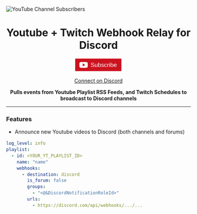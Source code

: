 ![YouTube Channel Subscribers](https://img.shields.io/youtube/channel/subscribers/UCXgqRZv7bHsKzwYBrtA9DFA?label=Youtube%20Subscribers&logo=Alaydriem&style=flat-square)

<div align="center">

  <h1>Youtube + Twitch Webhook Relay for Discord</h1>

<a href="https://www.youtube.com/@Alaydriem"><img src="https://raw.githubusercontent.com/alaydriem/bedrock-material-list/master/docs/subscribe.png" width="140"/></a>

<a href="https://discord.gg/CdtchD5zxr">Connect on Discord</a>

  <p>
    <strong>Pulls events from Youtube Playlist RSS Feeds, and Twitch Schedules to broadcast to Discord channels</strong>
  </p>
  <hr />
</div>

### Features

- Announce new Youtube videos to Discord (both channels and forums)

```yaml
log_level: info
playlist:
  - id: <YOUR_YT_PLAYLIST_ID>
    name: "name"
    webhooks:
      - destination: discord
        is_forum: false
        groups:
          - "<@&DiscordNotificationRoleId>"
        urls:
          - https://discord.com/api/webhooks/.../...
```
